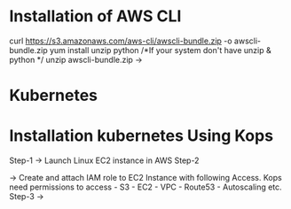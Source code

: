 # Installation of AWS CLI
curl https://s3.amazonaws.com/aws-cli/awscli-bundle.zip -o awscli-bundle.zip
yum install unzip python     /*If your system don't have unzip & python */ unzip awscli-bundle.zip
 -> 
# Kubernetes
# Installation kubernetes Using Kops
Step-1 
 -> Launch Linux EC2 instance in AWS
Step-2
 
 -> Create and attach IAM role to EC2 Instance with following Access.
     Kops need permissions to access
      -	S3
	    - EC2
	    - VPC
	    - Route53
	    - Autoscaling
	      etc.
Step-3
 -> 

